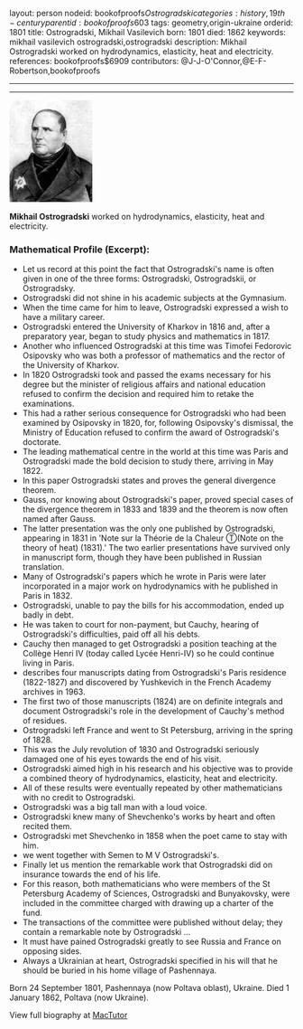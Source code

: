 layout: person
nodeid: bookofproofs$Ostrogradski
categories: history,19th-century
parentid: bookofproofs$603
tags: geometry,origin-ukraine
orderid: 1801
title: Ostrogradski, Mikhail Vasilevich
born: 1801
died: 1862
keywords: mikhail vasilevich ostrogradski,ostrogradski
description: Mikhail Ostrogradski worked on hydrodynamics, elasticity, heat and electricity.
references: bookofproofs$6909
contributors: @J-J-O'Connor,@E-F-Robertson,bookofproofs

---



---

![Ostrogradski.jpg](https://github.com/bookofproofs/bookofproofs.github.io/blob/main/_sources/_assets/images/portraits/Ostrogradski.jpg?raw=true)

**Mikhail Ostrogradski** worked on hydrodynamics, elasticity, heat and electricity.

### Mathematical Profile (Excerpt):
* Let us record at this point the fact that Ostrogradski's name is often given in one of the three forms: Ostrogradski, Ostrogradskii, or Ostrogradsky.
* Ostrogradski did not shine in his academic subjects at the Gymnasium.
* When the time came for him to leave, Ostrogradski expressed a wish to have a military career.
* Ostrogradski entered the University of Kharkov in 1816 and, after a preparatory year, began to study physics and mathematics in 1817.
* Another who influenced Ostrogradski at this time was Timofei Fedorovic Osipovsky who was both a professor of mathematics and the rector of the University of Kharkov.
* In 1820 Ostrogradski took and passed the exams necessary for his degree but the minister of religious affairs and national education refused to confirm the decision and required him to retake the examinations.
* This had a rather serious consequence for Ostrogradski who had been examined by Osipovsky in 1820, for, following Osipovsky's dismissal, the Ministry of Education refused to confirm the award of Ostrogradski's doctorate.
* The leading mathematical centre in the world at this time was Paris and Ostrogradski made the bold decision to study there, arriving in May 1822.
* In this paper Ostrogradski states and proves the general divergence theorem.
* Gauss, nor knowing about Ostrogradski's paper, proved special cases of the divergence theorem in 1833 and 1839 and the theorem is now often named after Gauss.
* The latter presentation was the only one published by Ostrogradski, appearing in 1831 in 'Note sur la Théorie de la Chaleur Ⓣ(Note on the theory of heat) (1831).' The two earlier presentations have survived only in manuscript form, though they have been published in Russian translation.
* Many of Ostrogradski's papers which he wrote in Paris were later incorporated in a major work on hydrodynamics with he published in Paris in 1832.
* Ostrogradski, unable to pay the bills for his accommodation, ended up badly in debt.
* He was taken to court for non-payment, but Cauchy, hearing of Ostrogradski's difficulties, paid off all his debts.
* Cauchy then managed to get Ostrogradski a position teaching at the Collège Henri IV (today called Lycée Henri-IV) so he could continue living in Paris.
* describes four manuscripts dating from Ostrogradski's Paris residence (1822-1827) and discovered by Yushkevich in the French Academy archives in 1963.
* The first two of those manuscripts (1824) are on definite integrals and document Ostrogradski's role in the development of Cauchy's method of residues.
* Ostrogradski left France and went to St Petersburg, arriving in the spring of 1828.
* This was the July revolution of 1830 and Ostrogradski seriously damaged one of his eyes towards the end of his visit.
* Ostrogradski aimed high in his research and his objective was to provide a combined theory of hydrodynamics, elasticity, heat and electricity.
* All of these results were eventually repeated by other mathematicians with no credit to Ostrogradski.
* Ostrogradski was a big tall man with a loud voice.
* Ostrogradski knew many of Shevchenko's works by heart and often recited them.
* Ostrogradski met Shevchenko in 1858 when the poet came to stay with him.
* we went together with Semen to M V Ostrogradski's.
* Finally let us mention the remarkable work that Ostrogradski did on insurance towards the end of his life.
* For this reason, both mathematicians who were members of the St Petersburg Academy of Sciences, Ostrogradski and Bunyakovsky, were included in the committee charged with drawing up a charter of the fund.
* The transactions of the committee were published without delay; they contain a remarkable note by Ostrogradski ...
* It must have pained Ostrogradski greatly to see Russia and France on opposing sides.
* Always a Ukrainian at heart, Ostrogradski specified in his will that he should be buried in his home village of Pashennaya.

Born 24 September 1801, Pashennaya (now Poltava oblast), Ukraine. Died 1 January 1862, Poltava (now Ukraine).

View full biography at [MacTutor](https://mathshistory.st-andrews.ac.uk/Biographies/Ostrogradski/)
